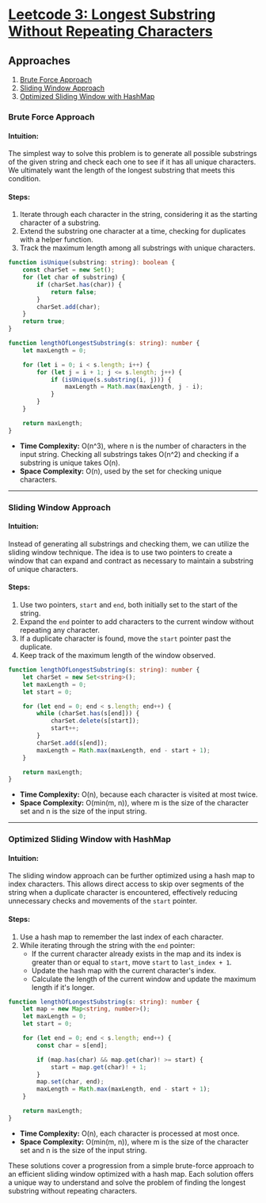 # [Leetcode 3: Longest Substring Without Repeating Characters](https://leetcode.com/problems/longest-substring-without-repeating-characters/)

## Approaches
1. [Brute Force Approach](#brute-force-approach)
2. [Sliding Window Approach](#sliding-window-approach)
3. [Optimized Sliding Window with HashMap](#optimized-sliding-window-with-hashmap)

### Brute Force Approach

#### Intuition:
The simplest way to solve this problem is to generate all possible substrings of the given string and check each one to see if it has all unique characters. We ultimately want the length of the longest substring that meets this condition.

#### Steps:
1. Iterate through each character in the string, considering it as the starting character of a substring.
2. Extend the substring one character at a time, checking for duplicates with a helper function.
3. Track the maximum length among all substrings with unique characters.

```typescript
function isUnique(substring: string): boolean {
    const charSet = new Set();
    for (let char of substring) {
        if (charSet.has(char)) {
            return false;
        }
        charSet.add(char);
    }
    return true;
}

function lengthOfLongestSubstring(s: string): number {
    let maxLength = 0;

    for (let i = 0; i < s.length; i++) {
        for (let j = i + 1; j <= s.length; j++) {
            if (isUnique(s.substring(i, j))) {
                maxLength = Math.max(maxLength, j - i);
            }
        }
    }

    return maxLength;
}
```

- **Time Complexity:** O(n^3), where n is the number of characters in the input string. Checking all substrings takes O(n^2) and checking if a substring is unique takes O(n).
- **Space Complexity:** O(n), used by the set for checking unique characters.

---

### Sliding Window Approach

#### Intuition:
Instead of generating all substrings and checking them, we can utilize the sliding window technique. The idea is to use two pointers to create a window that can expand and contract as necessary to maintain a substring of unique characters.

#### Steps:
1. Use two pointers, `start` and `end`, both initially set to the start of the string.
2. Expand the `end` pointer to add characters to the current window without repeating any character.
3. If a duplicate character is found, move the `start` pointer past the duplicate.
4. Keep track of the maximum length of the window observed.

```typescript
function lengthOfLongestSubstring(s: string): number {
    let charSet = new Set<string>();
    let maxLength = 0;
    let start = 0;

    for (let end = 0; end < s.length; end++) {
        while (charSet.has(s[end])) {
            charSet.delete(s[start]);
            start++;
        }
        charSet.add(s[end]);
        maxLength = Math.max(maxLength, end - start + 1);
    }

    return maxLength;
}
```

- **Time Complexity:** O(n), because each character is visited at most twice.
- **Space Complexity:** O(min(m, n)), where m is the size of the character set and n is the size of the input string.

---

### Optimized Sliding Window with HashMap

#### Intuition:
The sliding window approach can be further optimized using a hash map to index characters. This allows direct access to skip over segments of the string when a duplicate character is encountered, effectively reducing unnecessary checks and movements of the `start` pointer.

#### Steps:
1. Use a hash map to remember the last index of each character.
2. While iterating through the string with the `end` pointer:
   - If the current character already exists in the map and its index is greater than or equal to `start`, move `start` to `last_index + 1`.
   - Update the hash map with the current character's index.
   - Calculate the length of the current window and update the maximum length if it's longer.

```typescript
function lengthOfLongestSubstring(s: string): number {
    let map = new Map<string, number>();
    let maxLength = 0;
    let start = 0;

    for (let end = 0; end < s.length; end++) {
        const char = s[end];

        if (map.has(char) && map.get(char)! >= start) {
            start = map.get(char)! + 1;
        }
        map.set(char, end);
        maxLength = Math.max(maxLength, end - start + 1);
    }

    return maxLength;
}
```

- **Time Complexity:** O(n), each character is processed at most once.
- **Space Complexity:** O(min(m, n)), where m is the size of the character set and n is the size of the input string.

These solutions cover a progression from a simple brute-force approach to an efficient sliding window optimized with a hash map. Each solution offers a unique way to understand and solve the problem of finding the longest substring without repeating characters.

